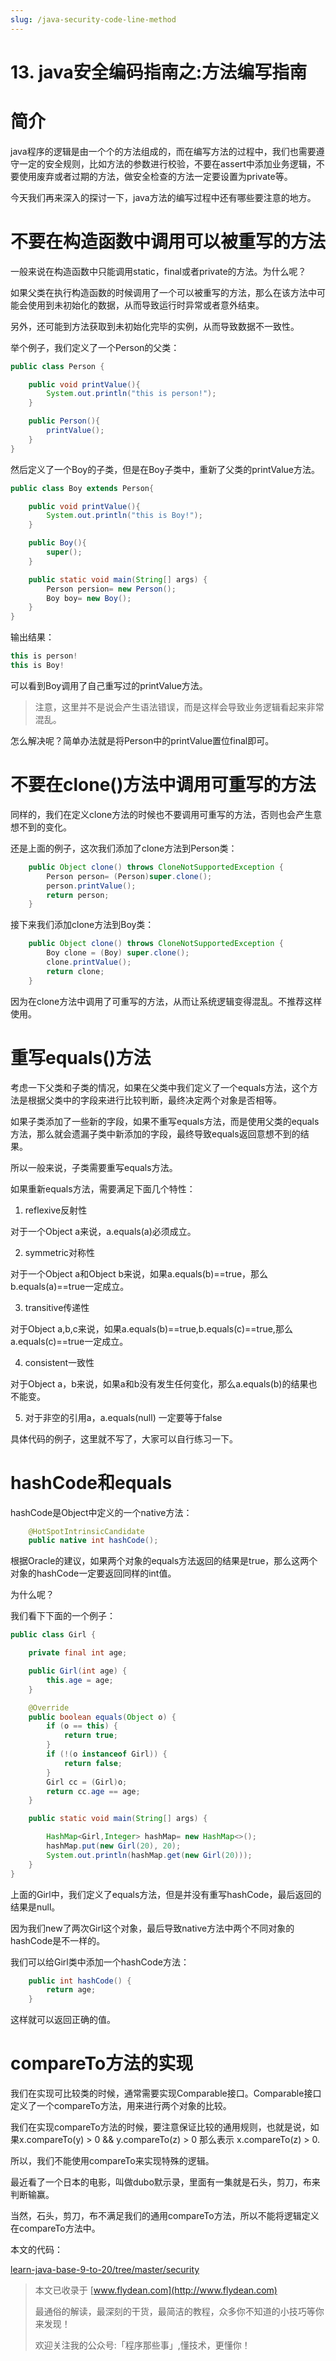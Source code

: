 ```yaml
---
slug: /java-security-code-line-method
---
```


# 13. java安全编码指南之:方法编写指南

# 简介

java程序的逻辑是由一个个的方法组成的，而在编写方法的过程中，我们也需要遵守一定的安全规则，比如方法的参数进行校验，不要在assert中添加业务逻辑，不要使用废弃或者过期的方法，做安全检查的方法一定要设置为private等。

今天我们再来深入的探讨一下，java方法的编写过程中还有哪些要注意的地方。

# 不要在构造函数中调用可以被重写的方法

一般来说在构造函数中只能调用static，final或者private的方法。为什么呢？

如果父类在执行构造函数的时候调用了一个可以被重写的方法，那么在该方法中可能会使用到未初始化的数据，从而导致运行时异常或者意外结束。

另外，还可能到方法获取到未初始化完毕的实例，从而导致数据不一致性。

举个例子，我们定义了一个Person的父类：

~~~java
public class Person {

    public void printValue(){
        System.out.println("this is person!");
    }

    public Person(){
        printValue();
    }
}
~~~

然后定义了一个Boy的子类，但是在Boy子类中，重新了父类的printValue方法。

~~~java
public class Boy extends Person{

    public void printValue(){
        System.out.println("this is Boy!");
    }

    public Boy(){
        super();
    }

    public static void main(String[] args) {
        Person persion= new Person();
        Boy boy= new Boy();
    }
}
~~~

输出结果：

~~~java
this is person!
this is Boy!
~~~

可以看到Boy调用了自己重写过的printValue方法。

> 注意，这里并不是说会产生语法错误，而是这样会导致业务逻辑看起来非常混乱。

怎么解决呢？简单办法就是将Person中的printValue置位final即可。

# 不要在clone()方法中调用可重写的方法

同样的，我们在定义clone方法的时候也不要调用可重写的方法，否则也会产生意想不到的变化。

还是上面的例子，这次我们添加了clone方法到Person类：

~~~java
    public Object clone() throws CloneNotSupportedException {
        Person person= (Person)super.clone();
        person.printValue();
        return person;
    }
~~~

接下来我们添加clone方法到Boy类：

~~~java
    public Object clone() throws CloneNotSupportedException {
        Boy clone = (Boy) super.clone();
        clone.printValue();
        return clone;
    }
~~~

因为在clone方法中调用了可重写的方法，从而让系统逻辑变得混乱。不推荐这样使用。

# 重写equals()方法

考虑一下父类和子类的情况，如果在父类中我们定义了一个equals方法，这个方法是根据父类中的字段来进行比较判断，最终决定两个对象是否相等。

如果子类添加了一些新的字段，如果不重写equals方法，而是使用父类的equals方法，那么就会遗漏子类中新添加的字段，最终导致equals返回意想不到的结果。

所以一般来说，子类需要重写equals方法。

如果重新equals方法，需要满足下面几个特性：

1. reflexive反射性

对于一个Object a来说，a.equals(a)必须成立。

2. symmetric对称性

对于一个Object a和Object b来说，如果a.equals(b)==true，那么b.equals(a)==true一定成立。

3. transitive传递性

对于Object a,b,c来说，如果a.equals(b)==true,b.equals(c)==true,那么a.equals(c)==true一定成立。

4. consistent一致性

对于Object a，b来说，如果a和b没有发生任何变化，那么a.equals(b)的结果也不能变。

5. 对于非空的引用a，a.equals(null) 一定要等于false

具体代码的例子，这里就不写了，大家可以自行练习一下。

# hashCode和equals

hashCode是Object中定义的一个native方法：

~~~java
    @HotSpotIntrinsicCandidate
    public native int hashCode();
~~~

根据Oracle的建议，如果两个对象的equals方法返回的结果是true，那么这两个对象的hashCode一定要返回同样的int值。

为什么呢？

我们看下下面的一个例子：

~~~java
public class Girl {

    private final int age;

    public Girl(int age) {
        this.age = age;
    }

    @Override
    public boolean equals(Object o) {
        if (o == this) {
            return true;
        }
        if (!(o instanceof Girl)) {
            return false;
        }
        Girl cc = (Girl)o;
        return cc.age == age;
    }

    public static void main(String[] args) {

        HashMap<Girl,Integer> hashMap= new HashMap<>();
        hashMap.put(new Girl(20), 20);
        System.out.println(hashMap.get(new Girl(20)));
    }
}
~~~

上面的Girl中，我们定义了equals方法，但是并没有重写hashCode，最后返回的结果是null。

因为我们new了两次Girl这个对象，最后导致native方法中两个不同对象的hashCode是不一样的。

我们可以给Girl类中添加一个hashCode方法：

~~~java
    public int hashCode() {
        return age;
    }
~~~

这样就可以返回正确的值。

# compareTo方法的实现

我们在实现可比较类的时候，通常需要实现Comparable接口。Comparable接口定义了一个compareTo方法，用来进行两个对象的比较。

我们在实现compareTo方法的时候，要注意保证比较的通用规则，也就是说，如果x.compareTo(y) > 0 && y.compareTo(z) > 0 那么表示 x.compareTo(z) > 0.

所以，我们不能使用compareTo来实现特殊的逻辑。

最近看了一个日本的电影，叫做dubo默示录，里面有一集就是石头，剪刀，布来判断输赢。

当然，石头，剪刀，布不满足我们的通用compareTo方法，所以不能将逻辑定义在compareTo方法中。

本文的代码：

[learn-java-base-9-to-20/tree/master/security](https://github.com/ddean2009/learn-java-base-9-to-20/tree/master/security)

> 本文已收录于 [www.flydean.com](http://www.flydean.com)
>
> 最通俗的解读，最深刻的干货，最简洁的教程，众多你不知道的小技巧等你来发现！
> 
> 欢迎关注我的公众号:「程序那些事」,懂技术，更懂你！



